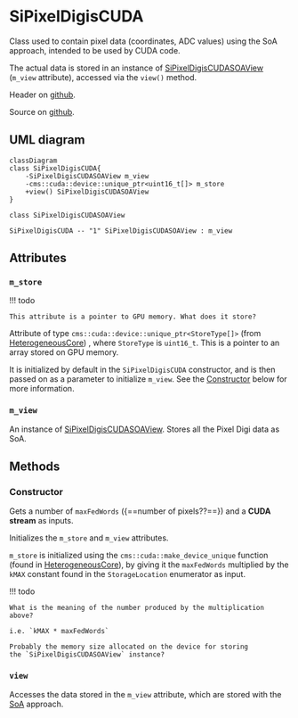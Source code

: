 # SiPixelDigisCUDA

Class used to contain pixel data (coordinates, ADC values) using the SoA approach,
intended to be used by CUDA code.

The actual data is stored in an instance of
[SiPixelDigisCUDASOAView](SiPixelDigisCUDASOAView.md) (`m_view` attribute),
accessed via the `view()` method.

Header on [github](https://github.com/cms-sw/cmssw/blob/master/CUDADataFormats/SiPixelDigi/interface/SiPixelDigisCUDA.h).

Source on [github](https://github.com/cms-sw/cmssw/blob/master/CUDADataFormats/SiPixelDigi/src/SiPixelDigisCUDA.cc).

## UML diagram

```mermaid
classDiagram
class SiPixelDigisCUDA{
	-SiPixelDigisCUDASOAView m_view
	-cms::cuda::device::unique_ptr<uint16_t[]> m_store
	+view() SiPixelDigisCUDASOAView
}

class SiPixelDigisCUDASOAView

SiPixelDigisCUDA -- "1" SiPixelDigisCUDASOAView : m_view
```

## Attributes

### `m_store`

!!! todo

	This attribute is a pointer to GPU memory. What does it store? 
	
Attribute of type `cms::cuda::device::unique_ptr<StoreType[]>`
(from [HeterogeneousCore](https://github.com/cms-sw/cmssw/blob/master/HeterogeneousCore/CUDAUtilities/interface/device_unique_ptr.h))
, where `StoreType` is `uint16_t`. This is a pointer to an array
stored on GPU memory.

It is initialized by default in the `SiPixelDigisCUDA` constructor, and
is then passed on as a parameter to initialize `m_view`.
See the [Constructor](./#constructor) below for more information.

### `m_view`

An instance of
[SiPixelDigisCUDASOAView](SiPixelDigisCUDASOAView.md).
Stores all the Pixel Digi data as SoA.

## Methods

### Constructor

Gets a number of `maxFedWords` ({==number of pixels??==}) and a **CUDA stream**
as inputs.

Initializes the `m_store` and `m_view` attributes.

`m_store` is initialized using the `cms::cuda::make_device_unique` function
(found in [HeterogeneousCore](https://github.com/cms-sw/cmssw/blob/master/HeterogeneousCore/CUDAUtilities/interface/device_unique_ptr.h)),
by giving it the `maxFedWords` multiplied by the `kMAX` constant
found in the `StorageLocation` enumerator as input.

!!! todo

	What is the meaning of the number produced by the multiplication
	above?
	
	i.e. `kMAX * maxFedWords`
	
	Probably the memory size allocated on the device for storing
	the `SiPixelDigisCUDASOAView` instance?

### `view`

Accesses the data stored in the `m_view` attribute, which are
stored with the [SoA](../../basic-concepts.md#soaaos) approach.

